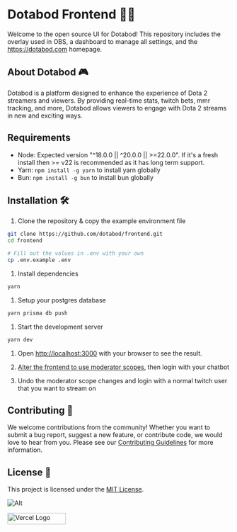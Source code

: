 # Dotabod Frontend 👨‍💻

Welcome to the open source UI for Dotabod! This repository includes the overlay used in OBS, a dashboard to manage all settings, and the https://dotabod.com homepage.

## About Dotabod 🎮

Dotabod is a platform designed to enhance the experience of Dota 2 streamers and viewers. By providing real-time stats, twitch bets, mmr tracking, and more, Dotabod allows viewers to engage with Dota 2 streams in new and exciting ways.

## Requirements

- Node: Expected version "^18.0.0 || ^20.0.0 || >=22.0.0". If it's a fresh install then >= v22 is recommended as it has long term support.
- Yarn: `npm install -g yarn` to install yarn globally
- Bun: `npm install -g bun` to install bun globally

## Installation 🛠️

1. Clone the repository & copy the example environment file

```bash
git clone https://github.com/dotabod/frontend.git
cd frontend

# Fill out the values in .env with your own
cp .env.example .env
```

1. Install dependencies

```bash
yarn
```

1. Setup your postgres database

```bash
yarn prisma db push
```

1. Start the development server

```bash
yarn dev
```

1. Open [http://localhost:3000](http://localhost:3000) with your browser to see the result.

1. [Alter the frontend to use moderator scopes](https://github.com/dotabod/frontend/blob/3d884389f4b448fcf67ce5c149f265bbe9394ee4/src/lib/auth.ts#L42), then login with your chatbot

1. Undo the moderator scope changes and login with a normal twitch user that you want to stream on

## Contributing 🤝

We welcome contributions from the community! Whether you want to submit a bug report, suggest a new feature, or contribute code, we would love to hear from you. Please see our [Contributing Guidelines](CONTRIBUTING.md) for more information.

## License 📝

This project is licensed under the [MIT License](LICENSE).

![Alt](https://repobeats.axiom.co/api/embed/ea30ccaa0e412de306ca98de53ea20d18cfdfa37.svg "Repobeats analytics image")

<img alt="Vercel Logo" width="132" height="26" src="public/images/vercel.svg">
